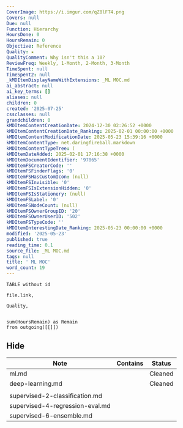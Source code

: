 ```yaml
---
CoverImage: https://i.imgur.com/qZ8lFT4.png
Covers: null
Due: null
Function: Hierarchy
HoursDone: 0
HoursRemain: 0
Objective: Reference
Quality: ★
QualityComment: Why isn't this a 10?
ReviewFreq: Weekly, 1-Month, 2-Month, 3-Month
TimeSpent: null
TimeSpent2: null
_kMDItemDisplayNameWithExtensions: _ML MOC.md
ai_abstract: null
ai_key_terms: []
aliases: null
children: 0
created: '2025-07-25'
cssclasses: null
grandchildren: 0
kMDItemContentCreationDate: 2024-12-30 02:26:52 +0000
kMDItemContentCreationDate_Ranking: 2025-02-01 00:00:00 +0000
kMDItemContentModificationDate: 2025-05-23 15:39:16 +0000
kMDItemContentType: net.daringfireball.markdown
kMDItemContentTypeTree: (
kMDItemDateAdded: 2025-02-01 17:16:38 +0000
kMDItemDocumentIdentifier: '97065'
kMDItemFSCreatorCode: ''
kMDItemFSFinderFlags: '0'
kMDItemFSHasCustomIcon: (null)
kMDItemFSInvisible: '0'
kMDItemFSIsExtensionHidden: '0'
kMDItemFSIsStationery: (null)
kMDItemFSLabel: '0'
kMDItemFSNodeCount: (null)
kMDItemFSOwnerGroupID: '20'
kMDItemFSOwnerUserID: '502'
kMDItemFSTypeCode: ''
kMDItemInterestingDate_Ranking: 2025-05-23 00:00:00 +0000
modified: '2025-05-23'
published: true
reading_time: 0.1
source_file: _ML MOC.md
tags: null
title: ' ML MOC'
word_count: 19
---
```


```dataview
TABLE without id

file.link,

Quality,


sum(HoursRemain) as Remain
from outgoing([[]])
```





## Hide

| Note                             | Contains | Status  |
| -------------------------------- | -------- | ------- |
| ml.md                           |          | Cleaned |
| deep-learning.md                |          | Cleaned |
|                                  |          |         |
| supervised-2-classification.md  |          |         |
| supervised-4-regression-eval.md |          |         |
| supervised-6-ensemble.md        |          |         |